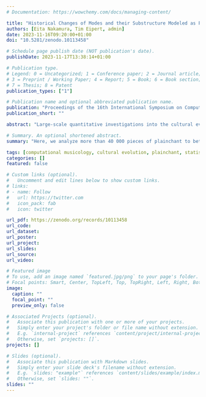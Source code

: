```yaml
---
# Documentation: https://wowchemy.com/docs/managing-content/

title: "Historical Changes of Modes and their Substructure Modeled as Pitch Distributions in Plainchant from the 1100s to the 1500s"
authors: [Eita Nakamura, Tim Eipert, admin]
date: 2023-11-16T09:20:00+01:00
doi: "10.5281/zenodo.10113458"

# Schedule page publish date (NOT publication's date).
publishDate: 2023-11-17T13:38:14+01:00

# Publication type.
# Legend: 0 = Uncategorized; 1 = Conference paper; 2 = Journal article;
# 3 = Preprint / Working Paper; 4 = Report; 5 = Book; 6 = Book section;
# 7 = Thesis; 8 = Patent
publication_types: ["1"]

# Publication name and optional abbreviated publication name.
publication: "Proceedings of the 16th International Symposium on Computer Music Multidisciplinary Research (CMMR 2023) , Tokyo, Japan, 13th-17th November 2023, pp. 450-461"
publication_short: ""

abstract: "Large-scale quantitative investigations into the cultural evolution of music have mostly focused on only a limited range of time periods and genres. Here, we analyze more than 40000 pieces of plainchant to better understand the evolution of modes and pitch distributions in a period of five centuries that saw the development of the Western modal practice. Specifically, we employ a hierarchical Markov mixture model to analyze the eight medieval modes and their substructure represented as pitch distributions and observe their historical changes. We found that the individual modes exhibit internal clusters, that the relative frequencies of the eight modes remained remarkably stable over time, and that there were comparatively large changes in the pitch distributions of individual modes. We discuss our results on the background of musicological insights and point to the need for further interdisciplinary work."

# Summary. An optional shortened abstract.
summary: "Here, we analyze more than 40 000 pieces of plainchant to better understand the evolution of modes and pitch distributions in a period of five centuries that saw the development of the Western modal practice."

tags: [computational musicology, cultural evolution, plainchant, statistical modeling, mode classification]
categories: []
featured: false

# Custom links (optional).
#   Uncomment and edit lines below to show custom links.
# links:
# - name: Follow
#   url: https://twitter.com
#   icon_pack: fab
#   icon: twitter

url_pdf: https://zenodo.org/records/10113458
url_code:
url_dataset:
url_poster:
url_project:
url_slides:
url_source:
url_video:

# Featured image
# To use, add an image named `featured.jpg/png` to your page's folder. 
# Focal points: Smart, Center, TopLeft, Top, TopRight, Left, Right, BottomLeft, Bottom, BottomRight.
image:
  caption: ""
  focal_point: ""
  preview_only: false

# Associated Projects (optional).
#   Associate this publication with one or more of your projects.
#   Simply enter your project's folder or file name without extension.
#   E.g. `internal-project` references `content/project/internal-project/index.md`.
#   Otherwise, set `projects: []`.
projects: []

# Slides (optional).
#   Associate this publication with Markdown slides.
#   Simply enter your slide deck's filename without extension.
#   E.g. `slides: "example"` references `content/slides/example/index.md`.
#   Otherwise, set `slides: ""`.
slides: ""
---
```

